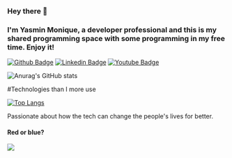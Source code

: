 ### Hey there 👋
### I'm Yasmin Monique, a developer professional and this is my shared programming space with some programming in my free time. Enjoy it!


[![Github Badge](https://img.shields.io/badge/-Github-000?style=flat-square&logo=Github&logoColor=white&link=https://github.com/fagnerpsantos)](https://github.com/yajaluz)
[![Linkedin Badge](https://img.shields.io/badge/-LinkedIn-blue?style=flat-square&logo=Linkedin&logoColor=white&link=https://www.linkedin.com/in/fagnerpsantos/)](https://www.linkedin.com/in/yasminluz-oliveira/)
[![Youtube Badge](https://img.shields.io/badge/-YouTube-ff0000?style=flat-square&labelColor=ff0000&logo=youtube&logoColor=white&link=https://www.youtube.com/user/TreinaWeb)](https://www.youtube.com/channel/UCJ26pEo-Vnj5Yg6BQ2VxxgQ)

![Anurag's GitHub stats](https://github-readme-stats.vercel.app/api?username=yajaluz&show_icons=true&theme=tokyonight)

#Technologies than I more use

[![Top Langs](https://github-readme-stats.vercel.app/api/top-langs/?username=yajaluz&layout=donut-vertical)](https://github.com/yajaluz/github-readme-stats)

Passionate about how the tech can change the people's lives for better. 


#### Red or blue?
![](https://media1.giphy.com/media/LQiq27myXGPXO6WzAE/giphy.gif)



<!--
**yajaluz/yajaluz** is a ✨ _special_ ✨ repository because its `README.md` (this file) appears on your GitHub profile.

Here are some ideas to get you started:

- 🔭 I’m currently working on ...
- 🌱 I’m currently learning ...
- 👯 I’m looking to collaborate on ...
- 🤔 I’m looking for help with ...
- 💬 Ask me about ...
- 📫 How to reach me: ...
- 😄 Pronouns: ...
- ⚡ Fun fact: ...
-->
